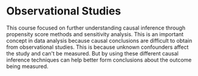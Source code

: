 # Observational Studies

This course focused on further understanding causal inference through propensity score methods and sensitivity analysis. This is an important concept in data analysis because causal conclusions are difficult to obtain from observational studies. This is because unknown confounders affect the study and can't be measured. But by using these different causal inference techniques can help better form conclusions about the outcome being measured.

